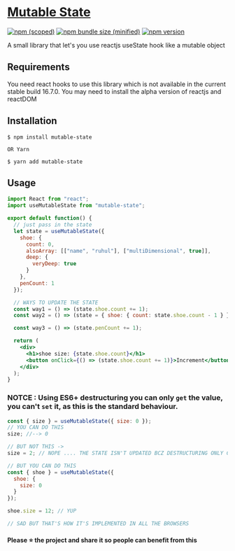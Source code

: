 # [Mutable State](https://github.com/iamruhul/mutable-state)

[![npm (scoped)](https://img.shields.io/bundlephobia/min/mutable-state.svg)](https://www.npmjs.com/package/mutable-state)
[![npm bundle size (minified)](https://img.shields.io/bundlephobia/minzip/mutable-state.svg)](https://www.npmjs.com/package/mutable-state)
[![npm version](https://img.shields.io/npm/v/mutable-state.svg)](https://www.npmjs.com/package/mutable-state)

A small library that let's you use reactjs useState hook like a mutable object

## Requirements

You need react hooks to use this library which is not available in the current stable build 16.7.0. You may need to install the alpha version of reactjs and reactDOM

## Installation

```
$ npm install mutable-state

OR Yarn

$ yarn add mutable-state
```

## Usage

```jsx
import React from "react";
import useMutableState from "mutable-state";

export default function() {
  // just pass in the state
  let state = useMutableState({
    shoe: {
      count: 0,
      alsoArray: [["name", "ruhul"], ["multiDimensional", true]],
      deep: {
        veryDeep: true
      }
    },
    penCount: 1
  });

  // WAYS TO UPDATE THE STATE
  const way1 = () => (state.shoe.count += 1);
  const way2 = () => (state = { shoe: { count: state.shoe.count - 1 } }); // it's cool right? (:

  const way3 = () => (state.penCount += 1);

  return (
    <div>
      <h1>shoe size: {state.shoe.count}</h1>
      <button onClick={() => (state.shoe.count += 1)}>Increment</button>
    </div>
  );
}
```

### **NOTCE :** Using ES6+ destructuring you can only `get` the value, you can't `set` it, as this is the standard behaviour.

```js
const { size } = useMutableState({ size: 0 });
// YOU CAN DO THIS
size; //--> 0

// BUT NOT THIS ->
size = 2; // NOPE .... THE STATE ISN'T UPDATED BCZ DESTRUCTURING ONLY COPIES THE `VALUE` NOT THE `SETTER`

// BUT YOU CAN DO THIS
const { shoe } = useMutableState({
  shoe: {
    size: 0
  }
});

shoe.size = 12; // YUP

// SAD BUT THAT'S HOW IT'S IMPLEMENTED IN ALL THE BROWSERS
```

#### Please ⭐ the project and share it so people can benefit from this
